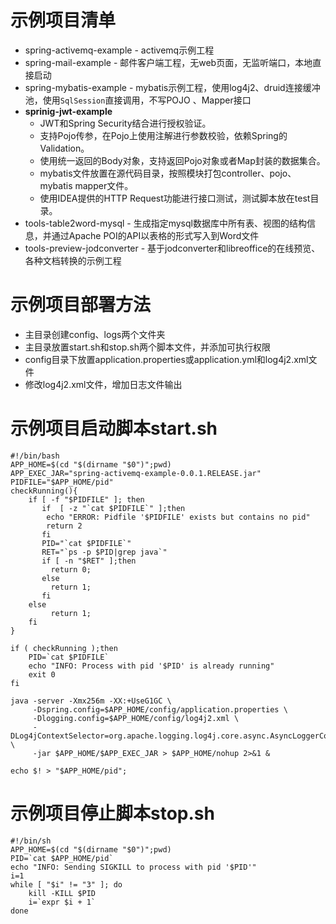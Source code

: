 # 示例项目清单
* spring-activemq-example - activemq示例工程
* spring-mail-example - 邮件客户端工程，无web页面，无监听端口，本地直接启动
* spring-mybatis-example - mybatis示例工程，使用log4j2、druid连接缓冲池，使用`SqlSession`直接调用，不写POJO 、Mapper接口
* **sprinig-jwt-example**
  - JWT和Spring Security结合进行授权验证。
  - 支持Pojo传参，在Pojo上使用注解进行参数校验，依赖Spring的Validation。
  - 使用统一返回的Body对象，支持返回Pojo对象或者Map封装的数据集合。
  - mybatis文件放置在源代码目录，按照模块打包controller、pojo、mybatis mapper文件。
  - 使用IDEA提供的HTTP Request功能进行接口测试，测试脚本放在test目录。
* tools-table2word-mysql - 生成指定mysql数据库中所有表、视图的结构信息，并通过Apache POI的API以表格的形式写入到Word文件
* tools-preview-jodconverter - 基于jodconverter和libreoffice的在线预览、各种文档转换的示例工程

# 示例项目部署方法
* 主目录创建config、logs两个文件夹
* 主目录放置start.sh和stop.sh两个脚本文件，并添加可执行权限
* config目录下放置application.properties或application.yml和log4j2.xml文件
* 修改log4j2.xml文件，增加日志文件输出

# 示例项目启动脚本start.sh
```shell
#!/bin/bash
APP_HOME=$(cd "$(dirname "$0")";pwd)
APP_EXEC_JAR="spring-activemq-example-0.0.1.RELEASE.jar"
PIDFILE="$APP_HOME/pid"
checkRunning(){
    if [ -f "$PIDFILE" ]; then
       if  [ -z "`cat $PIDFILE`" ];then
        echo "ERROR: Pidfile '$PIDFILE' exists but contains no pid"
        return 2
       fi
       PID="`cat $PIDFILE`"
       RET="`ps -p $PID|grep java`"
       if [ -n "$RET" ];then
         return 0;
       else
         return 1;
       fi
    else
         return 1;
    fi
}

if ( checkRunning );then 
    PID=`cat $PIDFILE`
    echo "INFO: Process with pid '$PID' is already running"
    exit 0
fi

java -server -Xmx256m -XX:+UseG1GC \
     -Dspring.config=$APP_HOME/config/application.properties \
     -Dlogging.config=$APP_HOME/config/log4j2.xml \
     -DLog4jContextSelector=org.apache.logging.log4j.core.async.AsyncLoggerContextSelector \
     -jar $APP_HOME/$APP_EXEC_JAR > $APP_HOME/nohup 2>&1 &

echo $! > "$APP_HOME/pid";
```

# 示例项目停止脚本stop.sh
```shell
#!/bin/sh
APP_HOME=$(cd "$(dirname "$0")";pwd)
PID=`cat $APP_HOME/pid`
echo "INFO: Sending SIGKILL to process with pid '$PID'"
i=1
while [ "$i" != "3" ]; do
    kill -KILL $PID
    i=`expr $i + 1`
done
```